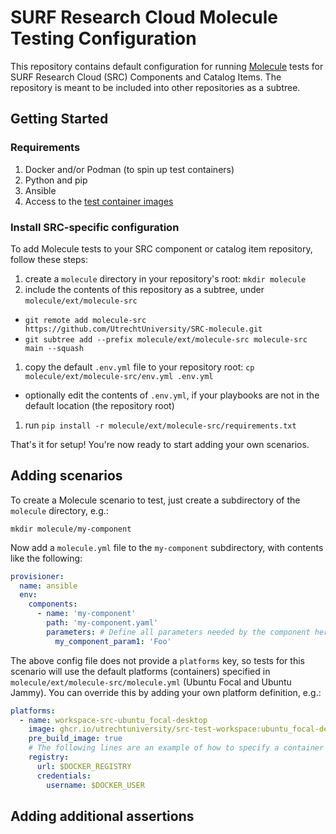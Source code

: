 # SURF Research Cloud Molecule Testing Configuration

This repository contains default configuration for running [Molecule](https://ansible.readthedocs.io/projects/molecule/) tests for SURF Research Cloud (SRC) Components and Catalog Items. The repository is meant to be included into other repositories as a subtree.

## Getting Started

### Requirements

1. Docker and/or Podman (to spin up test containers)
1. Python and pip
1. Ansible
1. Access to the [test container images](https://github.com/UtrechtUniversity/SRC-test-workspace)

### Install SRC-specific configuration

To add Molecule tests to your SRC component or catalog item repository, follow these steps:

1. create a `molecule` directory in your repository's root: `mkdir molecule`
1. include the contents of this repository as a subtree, under `molecule/ext/molecule-src`
  * `git remote add molecule-src https://github.com/UtrechtUniversity/SRC-molecule.git`
  * `git subtree add --prefix molecule/ext/molecule-src molecule-src main --squash`
1. copy the default `.env.yml` file to your repository root: `cp molecule/ext/molecule-src/env.yml .env.yml`
  * optionally edit the contents of `.env.yml`, if your playbooks are not in the default location (the repository root)
1. run `pip install -r molecule/ext/molecule-src/requirements.txt`

That's it for setup! You're now ready to start adding your own scenarios.

## Adding scenarios

To create a Molecule scenario to test, just create a subdirectory of the `molecule` directory, e.g.:

`mkdir molecule/my-component`

Now add a `molecule.yml` file to the `my-component` subdirectory, with contents like the following:

```yaml
provisioner:
  name: ansible
  env:
    components:
      - name: 'my-component'
        path: 'my-component.yaml'
        parameters: # Define all parameters needed by the component here
          my_component_param1: 'Foo'
```

The above config file does not provide a `platforms` key, so tests for this scenario will use the default platforms (containers) specified in `molecule/ext/molecule-src/molecule.yml` (Ubuntu Focal and Ubuntu Jammy). You can override this by adding your own platform definition, e.g.:

```yaml
platforms:
  - name: workspace-src-ubuntu_focal-desktop
    image: ghcr.io/utrechtuniversity/src-test-workspace:ubuntu_focal-desktop
    pre_build_image: true
    # The following lines are an example of how to specify a container registry to pull the image from, if it is not already available locally.
    registry:
      url: $DOCKER_REGISTRY
      credentials:
        username: $DOCKER_USER
```

## Adding additional assertions